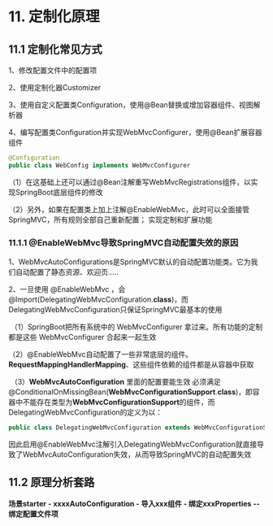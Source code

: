 # 11.	定制化原理

## 11.1	定制化常见方式

1、修改配置文件中的配置项

2、使用定制化器Customizer

3、使用自定义配置类Configuration，使用@Bean替换或增加容器组件、视图解析器

4、编写配置类Configuration并实现WebMvcConfigurer，使用@Bean扩展容器组件

```java
@Configuration
public class WebConfig implements WebMvcConfigurer
```

​	（1）在这基础上还可以通过@Bean注解重写WebMvcRegistrations组件，以实现SpringBoot底层组件的修改

​	（2）另外，如果在配置类上加上注解@EnableWebMvc，此时可以全面接管SpringMVC，所有规则全部自己重新配置； 实现定制和扩展功能



### 11.1.1	@EnableWebMvc导致SpringMVC自动配置失效的原因

1、WebMvcAutoConfigurations是SpringMVC默认的自动配置功能类。它为我们自动配置了静态资源、欢迎页.....

2、一旦使用 @EnableWebMvc ，会 @Import(DelegatingWebMvcConfiguration.**class**)，而DelegatingWebMvcConfiguration只保证SpringMVC最基本的使用

​	（1）SpringBoot把所有系统中的 WebMvcConfigurer 拿过来。所有功能的定制都是这些 WebMvcConfigurer  合起来一起生效

​	（2）@EnableWebMvc自动配置了一些非常底层的组件。**RequestMappingHandlerMapping**、这些组件依赖的组件都是从容器中获取

​	（3）**WebMvcAutoConfiguration** 里面的配置要能生效 必须满足@ConditionalOnMissingBean(**WebMvcConfigurationSupport**.**class**)，即容器中不能存在类型为**WebMvcConfigurationSupport**的组件，而DelegatingWebMvcConfiguration的定义为以：

```java
public class DelegatingWebMvcConfiguration extends WebMvcConfigurationSupport
```

因此启用@EnableWebMvc注解引入DelegatingWebMvcConfiguration就直接导致了WebMvcAutoConfiguration失效，从而导致SpringMVC的自动配置失效



## 11.2	原理分析套路

**场景starter** **- xxxxAutoConfiguration - 导入xxx组件 - 绑定xxxProperties --** **绑定配置文件项** 